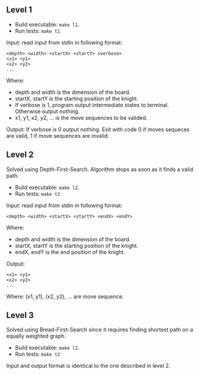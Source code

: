 ## Level 1

- Build executable: `make l1`.
- Run tests: `make t1`

Input: read input from stdin in following format:

```
<depth> <width> <startX> <startY> <verbose>
<x1> <y1>
<x2> <y2>
...

```
Where:
- depth and width is the dimension of the board.
- startX, startY is the starting position of the knight.
- If verbose is 1, program output intermediate states to
  terminal. Otherwise output nothing.
- x1, y1, x2, y2, ... is the move sequences to be valided.

Output: If verbose is 0 output nothing. Exit with code 0 if moves
sequeces are valid, 1 if move sequences are invalid.

## Level 2

Solved using Depth-First-Search. Algorithm stops as soon as it finds a
valid path.

- Build executable: `make l2`.
- Run tests: `make t2`

Input: read input from stdin in following format:

```
<depth> <width> <startX> <startY> <endX> <endY>
```
Where:
- depth and width is the dimension of the board.
- startX, startY is the starting position of the knight.
- endX, endY is the end position of the knight.

Output:
```
<x1> <y1>
<x2> <y2>
...
```
Where: (x1, y1), (x2, y2), ... are move sequence.

## Level 3

Solved using Bread-First-Search since it requires finding shortest
path on a equally weighted graph.

- Build executable: `make l2`.
- Run tests: `make t2`

Input and output format is identical to the one described in level 2.
